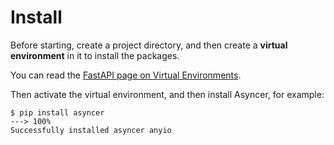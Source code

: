 # Install

Before starting, create a project directory, and then create a **virtual environment** in it to install the packages.

You can read the <a href="https://fastapi.tiangolo.com/virtual-environments/" class="external-link" target="_blank">FastAPI page on Virtual Environments</a>.

Then activate the virtual environment, and then install Asyncer, for example:

<div class="termy">

```console
$ pip install asyncer
---> 100%
Successfully installed asyncer anyio
```

</div>
